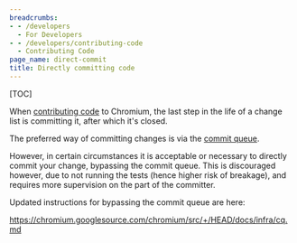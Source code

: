 ```yaml
---
breadcrumbs:
- - /developers
  - For Developers
- - /developers/contributing-code
  - Contributing Code
page_name: direct-commit
title: Directly committing code
---
```


[TOC]

When [contributing code](/developers/contributing-code) to Chromium, the last
step in the life of a change list is committing it, after which it's closed.

The preferred way of committing changes is via the [commit
queue](/developers/testing/commit-queue).

However, in certain circumstances it is acceptable or necessary to directly
commit your change, bypassing the commit queue. This is discouraged however, due
to not running the tests (hence higher risk of breakage), and requires more
supervision on the part of the committer.

Updated instructions for bypassing the commit queue are here:

<https://chromium.googlesource.com/chromium/src/+/HEAD/docs/infra/cq.md>
